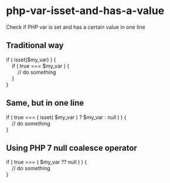# php-var-isset-and-has-a-value
Check if PHP var is set and has a certain value in one line


## Traditional way  
if ( isset($my_var) ) {  
&nbsp;&nbsp;&nbsp;&nbsp;if ( true === $my_var ) {  
&nbsp;&nbsp;&nbsp;&nbsp;&nbsp;&nbsp;&nbsp;&nbsp;// do something  
&nbsp;&nbsp;&nbsp;&nbsp;}  
}

## Same, but in one line  
if ( true === ( isset( $my_var ) ? $my_var : null ) ) {  
&nbsp;&nbsp;&nbsp;&nbsp;// do something  
}

## Using PHP 7 null coalesce operator  
if ( true === ( $my_var ?? null ) ) {  
&nbsp;&nbsp;&nbsp;&nbsp;// do something  
}
